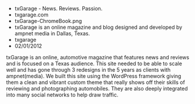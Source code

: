 * txGarage - News. Reviews. Passion. 
* txgarage.com
* txGarage-ChromeBook.png
* txGarage is an online magazine and blog designed and developed by ampnet media in Dallas, Texas.
* txgarage
* 02/01/2012

txGarage is an online, automotive magazine that features news and reviews and is focused on a Texas audience. This site needed to be able to scale well and has gone through 3 redesigns in the 5 years as clients with ampnet(media). We built this site using the WordPress framework giving them a clean and vibrant custom theme that really shows off their skills of reviewing and photographing automobiles. They are also deeply integrated into many social networks to help draw traffic.